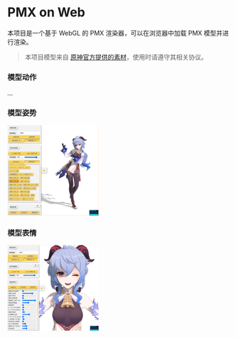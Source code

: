 # PMX on Web

本项目是一个基于 WebGL 的 PMX 渲染器，可以在浏览器中加载 PMX 模型并进行渲染。

> 本项目模型来自 [原神官方提供的素材](https://www.aplaybox.com/u/680828836/model)，使用时请遵守其相关协议。

### 模型动作

<img src="assets/motion.gif" alt="motion" style="zoom:20%;" />

### 模型姿势

<img src="assets/pose.png" alt="pose" style="zoom:20%;" />

### 模型表情

<img src="assets/face.png" alt="face" style="zoom:20%;" />
